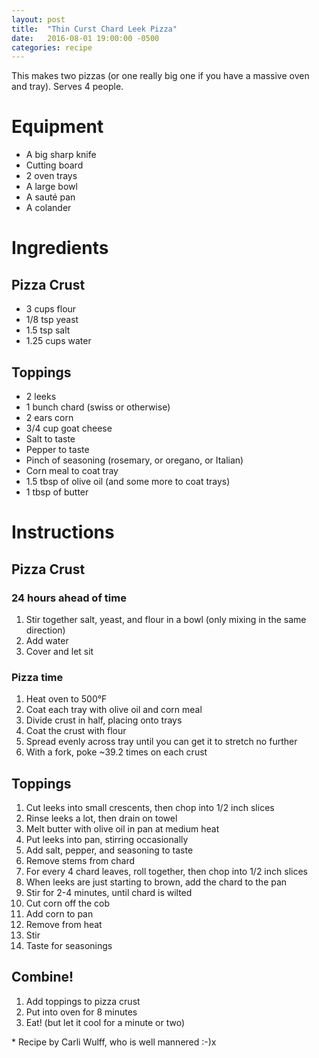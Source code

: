 ```yaml
---
layout: post
title:  "Thin Curst Chard Leek Pizza"
date:   2016-08-01 19:00:00 -0500
categories: recipe
---
```


This makes two pizzas (or one really big one if you have a massive oven and tray). Serves 4 people.

# Equipment

- A big sharp knife
- Cutting board
- 2 oven trays
- A large bowl
- A sauté pan
- A colander

# Ingredients

## Pizza Crust

- 3 cups flour
- 1/8 tsp yeast
- 1.5 tsp salt
- 1.25 cups water

## Toppings

- 2 leeks
- 1 bunch chard (swiss or otherwise)
- 2 ears corn
- 3/4 cup goat cheese
- Salt to taste
- Pepper to taste
- Pinch of seasoning (rosemary, or oregano, or Italian)
- Corn meal to coat tray
- 1.5 tbsp of olive oil (and some more to coat trays)
- 1 tbsp of butter

# Instructions

## Pizza Crust

### 24 hours ahead of time

1. Stir together salt, yeast, and flour in a bowl (only mixing in the same direction)
1. Add water
1. Cover and let sit

### Pizza time

1. Heat oven to 500°F
1. Coat each tray with olive oil and corn meal
1. Divide crust in half, placing onto trays
1. Coat the crust with flour
1. Spread evenly across tray until you can get it to stretch no further
1. With a fork, poke ~39.2 times on each crust

## Toppings

1. Cut leeks into small crescents, then chop into 1/2 inch slices
1. Rinse leeks a lot, then drain on towel
1. Melt butter with olive oil in pan at medium heat
1. Put leeks into pan, stirring occasionally
1. Add salt, pepper, and seasoning to taste
1. Remove stems from chard
1. For every 4 chard leaves, roll together, then chop into 1/2 inch slices
1. When leeks are just starting to brown, add the chard to the pan
1. Stir for 2-4 minutes, until chard is wilted
1. Cut corn off the cob
1. Add corn to pan
1. Remove from heat
1. Stir
1. Taste for seasonings

## Combine!

1. Add toppings to pizza crust
1. Put into oven for 8 minutes
1. Eat! (but let it cool for a minute or two)

\* Recipe by Carli Wulff, who is well mannered :-)x

